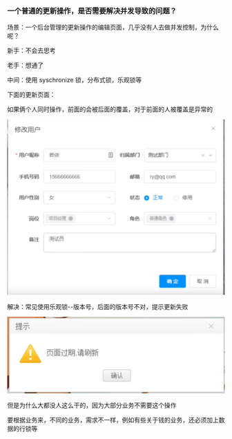 ### 一个普通的更新操作，是否需要解决并发导致的问题？

场景：一个后台管理的更新操作的编辑页面，几乎没有人去做并发控制，为什么呢？

新手：不会去思考

老手：想通了

中间：使用 syschronize 锁，分布式锁，乐观锁等



下面的更新页面：

如果俩个人同时操作，前面的会被后面的覆盖，对于前面的人被覆盖是异常的





![](img\20230101132402.png)



解决：常见使用乐观锁--版本号，后面的版本号不对，提示更新失败



![](img\20230101132403.png)



但是为什么大都没人这么干的，因为大部分业务不需要这个操作

要根据业务来，不同的业务，需求不一样，例如有些关于钱的业务，还必须加上数据的行锁等

